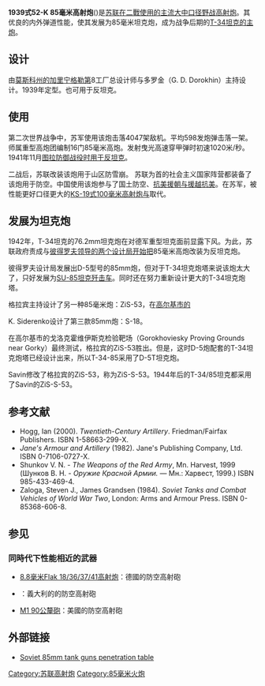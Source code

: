 **1939式52-K
85毫米高射炮**()是[苏联在二戰使用的主流大中口径野战](../Page/苏联.md "wikilink")[高射炮](../Page/高射炮.md "wikilink")。其优良的内外弹道性能，使其发展为85毫米坦克炮，成为战争后期的[T-34坦克的主炮](../Page/T-34坦克.md "wikilink")。

## 设计

由[莫斯科州的加里宁格勒第](https://zh.wikipedia.org/wiki/莫斯科州的加里宁格勒 "wikilink")8工厂总设计师与多罗金（G.
D. Dorokhin）主持设计。1939年定型。也可用于反坦克。

## 使用

第二次世界战争中，苏军使用该炮击落4047架敌机。平均598发炮弹击落一架。师属重型高炮团编制16门85毫米高炮。发射曳光高速穿甲弹时初速1020米/秒。1941年11月[图拉防御战役时用于反坦克](https://zh.wikipedia.org/wiki/图拉防御战役 "wikilink")。

二战后，苏联改装该炮用于山区防雪崩。
苏联为首的社会主义国家阵营都装备了该炮用于防空。中国使用该炮参与了国土防空、[抗美援朝与](https://zh.wikipedia.org/wiki/抗美援朝 "wikilink")[援越抗美](https://zh.wikipedia.org/wiki/援越抗美 "wikilink")。在苏军，被性能更好口径更大的[KS-19式100毫米高射炮与](../Page/KS-19式100毫米高射炮.md "wikilink")取代。

## 发展为坦克炮

1942年，T-34坦克的76.2mm坦克炮在对德军重型坦克面前显露下风。为此，苏联政府责成与[彼得罗夫领导的两个设计局开始把](../Page/彼得罗夫.md "wikilink")85毫米高炮改装为反坦克炮。

彼得罗夫设计局发展出D-5型号的85mm炮，但对于T-34坦克炮塔来说该炮太大了，只好发展为[SU-85坦克歼击车](https://zh.wikipedia.org/wiki/SU-85 "wikilink")。同时还在努力重新设计更大的T-34坦克炮塔。

格拉宾主持设计了另一种85毫米炮：ZiS-53，在[高尔基市的](https://zh.wikipedia.org/wiki/高尔基市 "wikilink")

K. Siderenko设计了第三款85mm炮：S-18。

在高尔基市的戈洛克霍维伊斯克检验靶场（Gorokhoviesky Proving Grounds near
Gorky）最终测试，格拉宾的ZiS-53胜出。但是，这时D-5炮配套的T-34坦克炮塔已经设计出来，所以T-34-85采用了D-5T坦克炮。

Savin修改了格拉宾的ZiS-53，称为ZiS-S-53。1944年后的T-34/85坦克都采用了Savin的ZiS-S-53。

## 参考文献

  - Hogg, Ian (2000). *Twentieth-Century Artillery*. Friedman/Fairfax
    Publishers. ISBN 1-58663-299-X.
  - *Jane's Armour and Artillery* (1982). Jane's Publishing Company,
    Ltd. ISBN 0-7106-0727-X.
  - Shunkov V. N. - *The Weapons of the Red Army*, Mn. Harvest, 1999
    (Шунков В. Н. - *Оружие Красной Армии.* — Мн.: Харвест, 1999.)
    ISBN 985-433-469-4.
  - Zaloga, Steven J., James Grandsen (1984). *Soviet Tanks and Combat
    Vehicles of World War Two*, London: Arms and Armour Press. ISBN
    0-85368-606-8.

## 参见

### 同時代下性能相近的武器

  - [8.8毫米Flak 18/36/37/41高射炮](../Page/88毫米高射炮.md "wikilink")：德國的防空高射砲

  - ：義大利的的防空高射砲

  - [M1 90公釐砲](../Page/M1_90公釐砲.md "wikilink")：美國的防空高射砲

## 外部链接

  - [Soviet 85mm tank guns penetration
    table](http://amizaur.prv.pl/www.wargamer.org/GvA/weapons/soviet_guns7.html)

[Category:苏联高射炮](https://zh.wikipedia.org/wiki/Category:苏联高射炮 "wikilink")
[Category:85毫米火炮](https://zh.wikipedia.org/wiki/Category:85毫米火炮 "wikilink")
